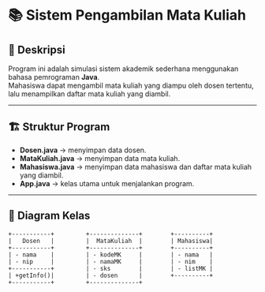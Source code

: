 # 📚 Sistem Pengambilan Mata Kuliah  

## 📖 Deskripsi  
Program ini adalah simulasi sistem akademik sederhana menggunakan bahasa pemrograman **Java**.  
Mahasiswa dapat mengambil mata kuliah yang diampu oleh dosen tertentu, lalu menampilkan daftar mata kuliah yang diambil.  

---

## 🏗️ Struktur Program  
- **Dosen.java** → menyimpan data dosen.  
- **MataKuliah.java** → menyimpan data mata kuliah.  
- **Mahasiswa.java** → menyimpan data mahasiswa dan daftar mata kuliah yang diambil.  
- **App.java** → kelas utama untuk menjalankan program.  

---

## 🔹 Diagram Kelas  
```text
+-----------+         +--------------+        +----------+
|   Dosen   |         |  MataKuliah  |        | Mahasiswa|
+-----------+         +--------------+        +----------+
| - nama    |         | - kodeMK     |        | - nama   |
| - nip     |         | - namaMK     |        | - nim    |
+-----------+         | - sks        |        | - listMK |
| +getInfo()|         | - dosen      |        +----------+
+-----------+         +--------------+       
